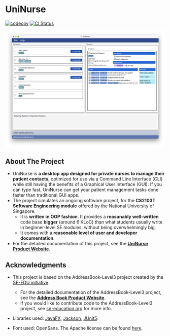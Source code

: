 # UniNurse

[![codecov](https://codecov.io/gh/AY2223S1-CS2103T-T12-4/tp/branch/master/graph/badge.svg)](https://app.codecov.io/gh/AY2223S1-CS2103T-T12-4/tp)
[![CI Status](https://github.com/AY2223S1-CS2103T-T12-4/tp/workflows/Java%20CI/badge.svg)](https://github.com/AY2223S1-CS2103T-T12-4/tp/actions)

![Ui](docs/images/Ui.png)

## About The Project

* UniNurse is **a desktop app designed for private nurses to manage their patient contacts**, optimized for use via a Command Line Interface (CLI) while still having the benefits of a Graphical User Interface (GUI). If you can type fast, UniNurse can get your patient management tasks done faster than traditional GUI apps.
* The project simulates an ongoing software project, for the **CS2103T Software Engineering module** offered by the National University of Singapore.
  * It is **written in OOP fashion**. It provides a **reasonably well-written** code base **bigger** (around 6 KLoC) than what students usually write in beginner-level SE modules, without being overwhelmingly big.
  * It comes with a **reasonable level of user and developer documentation**.
* For the detailed documentation of this project, see the **[UniNurse Product Website](https://ay2223s1-cs2103t-t12-4.github.io/tp/UserGuide.html)**.

## Acknowledgments

* This project is based on the AddressBook-Level3 project created by the [SE-EDU initiative](https://se-education.org).
  * For the detailed documentation of the AddressBook-Level3 project, see the **[Address Book Product Website](https://se-education.org/addressbook-level3)**.
  * If you would like to contribute code to the AddressBook-Level3 project, see [se-education.org](https://se-education.org#https://se-education.org/#contributing) for more info.

* Libraries used: [JavaFX](https://openjfx.io/), [Jackson](https://github.com/FasterXML/jackson), [JUnit5](https://github.com/junit-team/junit5).
* Font used: OpenSans. The Apache license can be found [here](https://github.com/AY2223S1-CS2103T-T12-4/tp/blob/master/src/main/resources/fonts/open-sans/LICENSE.txt).

